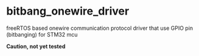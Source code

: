 # bitbang_onewire_driver
freeRTOS based onewire communication protocol driver that use GPIO pin (bitbanging) for STM32 mcu

**Caution, not yet tested**
